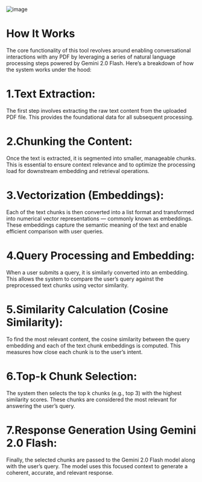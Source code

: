 ![image](https://github.com/user-attachments/assets/da1c666a-1d20-48de-8daa-fe0f415591b9)

# How It Works
The core functionality of this tool revolves around enabling conversational interactions with any PDF by leveraging a series of natural language processing steps powered by Gemini 2.0 Flash. Here’s a breakdown of how the system works under the hood:

# 1.Text Extraction:
The first step involves extracting the raw text content from the uploaded PDF file. This provides the foundational data for all subsequent processing.
# 2.Chunking the Content:
Once the text is extracted, it is segmented into smaller, manageable chunks. This is essential to ensure context relevance and to optimize the processing load for downstream embedding and retrieval operations.
# 3.Vectorization (Embeddings):
Each of the text chunks is then converted into a list format and transformed into numerical vector representations — commonly known as embeddings. These embeddings capture the semantic meaning of the text and enable efficient comparison with user queries.
# 4.Query Processing and Embedding:
When a user submits a query, it is similarly converted into an embedding. This allows the system to compare the user’s query against the preprocessed text chunks using vector similarity.
# 5.Similarity Calculation (Cosine Similarity):
To find the most relevant content, the cosine similarity between the query embedding and each of the text chunk embeddings is computed. This measures how close each chunk is to the user’s intent.
# 6.Top-k Chunk Selection:
The system then selects the top k chunks (e.g., top 3) with the highest similarity scores. These chunks are considered the most relevant for answering the user’s query.
# 7.Response Generation Using Gemini 2.0 Flash:
Finally, the selected chunks are passed to the Gemini 2.0 Flash model along with the user’s query. The model uses this focused context to generate a coherent, accurate, and relevant response.
